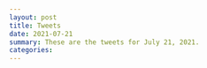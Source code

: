 ```yaml
---
layout: post
title: Tweets
date: 2021-07-21
summary: These are the tweets for July 21, 2021.
categories:
---
```



